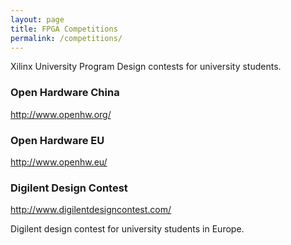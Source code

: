 ```yaml
---
layout: page
title: FPGA Competitions
permalink: /competitions/
---
```



Xilinx University Program Design contests for university students. 

### Open Hardware China 

<http://www.openhw.org/>


### Open Hardware EU 

<http://www.openhw.eu/>

### Digilent Design Contest 

<http://www.digilentdesigncontest.com/> 

Digilent design contest for university students in Europe.
